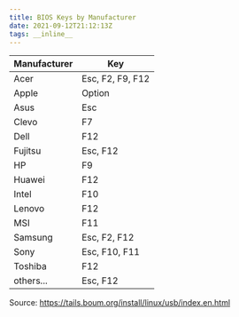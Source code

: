 ```yaml
---
title: BIOS Keys by Manufacturer
date: 2021-09-12T21:12:13Z
tags: __inline__
---
```


|Manufacturer|Key|
|---|---|
|Acer|Esc, F2, F9, F12|
|Apple|Option|
|Asus|Esc|
|Clevo|F7|
|Dell|F12|
|Fujitsu|Esc, F12|
|HP|F9|
|Huawei|F12|
|Intel|F10|
|Lenovo|F12|
|MSI|F11|
|Samsung|Esc, F2, F12|
|Sony|Esc, F10, F11|
|Toshiba|F12|
|others...|Esc, F12|

Source: https://tails.boum.org/install/linux/usb/index.en.html


